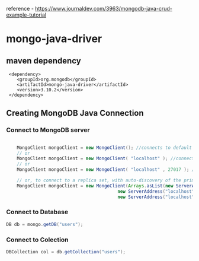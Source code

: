 reference -  https://www.journaldev.com/3963/mongodb-java-crud-example-tutorial
# mongo-java-driver
## maven dependency
```
 <dependency>
    <groupId>org.mongodb</groupId>
    <artifactId>mongo-java-driver</artifactId>
    <version>3.10.2</version>
 </dependency>
```
## Creating MongoDB Java Connection 
### Connect to MongoDB server 
``` java

    MongoClient mongoClient = new MongoClient(); //connects to default host and port i.e 127.0.0.1:27017
    // or
    MongoClient mongoClient = new MongoClient( "localhost" ); //connects to default port i.e 27017
    // or
    MongoClient mongoClient = new MongoClient( "localhost" , 27017 ); // should use this always

    // or, to connect to a replica set, with auto-discovery of the primary
    MongoClient mongoClient = new MongoClient(Arrays.asList(new ServerAddress("localhost", 27017),
                                          new ServerAddress("localhost", 27018),
                                          new ServerAddress("localhost", 27019)));

```
### Connect to Database 
``` java
DB db = mongo.getDB("users");
```
### Connect to Colection 
``` java
DBCollection col = db.getCollection("users");
```
